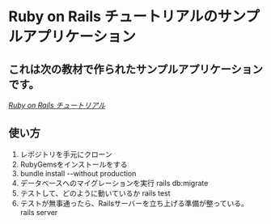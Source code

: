 # Ruby on Rails チュートリアルのサンプルアプリケーション

## これは次の教材で作られたサンプルアプリケーションです。
[*Ruby on Rails チュートリアル*](https://railstutorial.jp/)

## 使い方
1. レポジトリを手元にクローン
1. RubyGemsをインストールをする
1. bundle install --without production
1. データベースへのマイグレーションを実行  rails db:migrate
1. テストして、どのように動いているか  rails test
1. テストが無事通ったら、Railsサーバーを立ち上げる準備が整っている。 rails server
